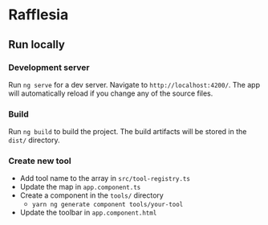 # Rafflesia

## Run locally

### Development server

Run `ng serve` for a dev server. Navigate to `http://localhost:4200/`. The app will automatically reload if you change any of the source files.

### Build

Run `ng build` to build the project. The build artifacts will be stored in the `dist/` directory.

### Create new tool
* Add tool name to the array in `src/tool-registry.ts`
* Update the map in `app.component.ts`
* Create a component in the `tools/` directory
    * `yarn ng generate component tools/your-tool`
* Update the toolbar in `app.component.html`